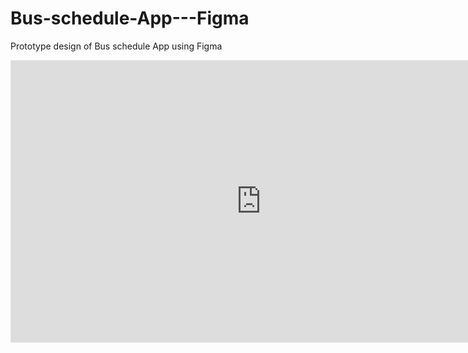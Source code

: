 # Bus-schedule-App---Figma
Prototype design of Bus schedule App using Figma
<iframe style="border: 1px solid rgba(0, 0, 0, 0.1);" width="800" height="450" src="https://www.figma.com/embed?embed_host=share&url=https%3A%2F%2Fwww.figma.com%2Ffile%2FaSoR2ucrt8O8tTldTky0zo%2FBus-schedule-App%3Ftype%3Ddesign%26node-id%3D0%253A1%26mode%3Ddesign%26t%3DJ2XC6qMoDiJzUw7q-1" allowfullscreen></iframe>
